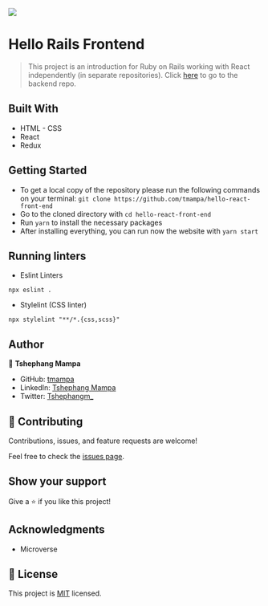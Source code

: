 ![](https://img.shields.io/badge/Microverse-blueviolet)

# Hello Rails Frontend

> This project is an introduction for Ruby on Rails working with React independently (in separate repositories). Click [here](https://github.com/tmampahello-react-back-end) to go to the backend repo.

## Built With

- HTML - CSS
- React
- Redux

## Getting Started

- To get a local copy of the repository please run the following commands on your terminal: `git clone https://github.com/tmampa/hello-react-front-end`
- Go to the cloned directory with `cd hello-react-front-end`
- Run `yarn` to install the necessary packages
- After installing everything, you can run now the website with `yarn start`

## Running linters
- Eslint Linters
```
npx eslint .
```
- Stylelint (CSS linter)
```
npx stylelint "**/*.{css,scss}"
```

## Author

👤 **Tshephang Mampa**

- GitHub: [tmampa](https://github.com/tmampa)
- LinkedIn: [Tshephang Mampa](https://linkedin.com/tshephangmampa)
- Twitter: [Tshephangm\_](https://twitter.com/tshephangm_)

## 🤝 Contributing

Contributions, issues, and feature requests are welcome!

Feel free to check the [issues page](../../issues/).

## Show your support

Give a ⭐️ if you like this project!

## Acknowledgments

- Microverse

## 📝 License

This project is [MIT](./LICENSE) licensed.